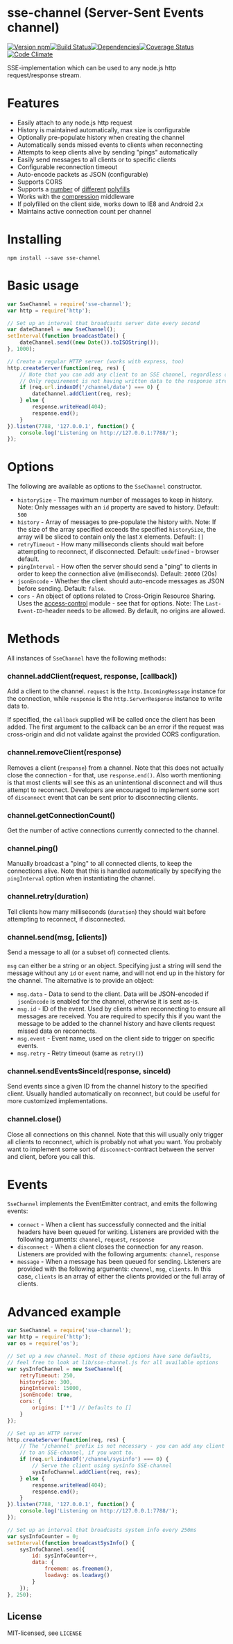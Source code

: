 sse-channel (Server-Sent Events channel)
========================================

[![Version npm](http://img.shields.io/npm/v/sse-channel.svg?style=flat-square)](http://browsenpm.org/package/sse-channel)[![Build Status](http://img.shields.io/travis/rexxars/sse-channel/master.svg?style=flat-square)](https://travis-ci.org/rexxars/sse-channel)[![Dependencies](https://img.shields.io/david/rexxars/sse-channel.svg?style=flat-square)](https://david-dm.org/rexxars/sse-channel)[![Coverage Status](http://img.shields.io/coveralls/rexxars/sse-channel/master.svg?style=flat-square)](https://coveralls.io/r/rexxars/sse-channel?branch=master)[![Code Climate](http://img.shields.io/codeclimate/github/rexxars/sse-channel.svg?style=flat-square)](https://codeclimate.com/github/rexxars/sse-channel/)

SSE-implementation which can be used to any node.js http request/response stream.

# Features

  - Easily attach to any node.js http request
  - History is maintained automatically, max size is configurable
  - Optionally pre-populate history when creating the channel
  - Automatically sends missed events to clients when reconnecting
  - Attempts to keep clients alive by sending "pings" automatically
  - Easily send messages to all clients or to specific clients
  - Configurable reconnection timeout
  - Auto-encode packets as JSON (configurable)
  - Supports CORS
  - Supports a [number](https://github.com/amvtek/EventSource) of [different](https://github.com/Yaffle/EventSource/) [polyfills](https://github.com/remy/polyfills/blob/master/EventSource.js)
  - Works with the [compression](https://github.com/expressjs/compression) middleware
  - If polyfilled on the client side, works down to IE8 and Android 2.x
  - Maintains active connection count per channel

# Installing

```
npm install --save sse-channel
```

# Basic usage

```js
var SseChannel = require('sse-channel');
var http = require('http');

// Set up an interval that broadcasts server date every second
var dateChannel = new SseChannel();
setInterval(function broadcastDate() {
    dateChannel.send((new Date()).toISOString());
}, 1000);

// Create a regular HTTP server (works with express, too)
http.createServer(function(req, res) {
    // Note that you can add any client to an SSE channel, regardless of path.
    // Only requirement is not having written data to the response stream yet
    if (req.url.indexOf('/channel/date') === 0) {
        dateChannel.addClient(req, res);
    } else {
        response.writeHead(404);
        response.end();
    }
}).listen(7788, '127.0.0.1', function() {
    console.log('Listening on http://127.0.0.1:7788/');
});
```

# Options

The following are available as options to the `SseChannel` constructor.

- `historySize` - The maximum number of messages to keep in history. Note: Only messages with an `id` property are saved to history. Default: `500`
- `history` - Array of messages to pre-populate the history with. Note: If the size of the array specified exceeds the specified `historySize`, the array will be sliced to contain only the last `X` elements. Default: `[]`
- `retryTimeout` - How many milliseconds clients should wait before attempting to reconnect, if disconnected. Default: `undefined` - browser default.
- `pingInterval` - How often the server should send a "ping" to clients in order to keep the connection alive (milliseconds). Default: `20000` (20s)
- `jsonEncode` - Whether the client should auto-encode messages as JSON before sending. Default: `false`.
- `cors` - An object of options related to Cross-Origin Resource Sharing. Uses the [access-control](https://www.npmjs.org/package/access-control) module - see that for options. Note: The `Last-Event-ID`-header needs to be allowed. By default, no origins are allowed.

# Methods

All instances of `SseChannel` have the following methods:

### channel.addClient(request, response, [callback])

Add a client to the channel. `request` is the `http.IncomingMessage` instance for the connection, while `response` is the `http.ServerResponse` instance to write data to.

If specified, the `callback` supplied will be called once the client has been added. The first argument to the callback can be an error if the request was cross-origin and did not validate against the provided CORS configuration.

### channel.removeClient(response)

Removes a client (`response`) from a channel. Note that this does not actually close the connection - for that, use `response.end()`. Also worth mentioning is that most clients will see this as an unintentional disconnect and will thus attempt to reconnect. Developers are encouraged to implement some sort of `disconnect` event that can be sent prior to disconnecting clients.

### channel.getConnectionCount()

Get the number of active connections currently connected to the channel.

### channel.ping()

Manually broadcast a "ping" to all connected clients, to keep the connections alive. Note that this is handled automatically by specifying the `pingInterval` option when instantiating the channel.

### channel.retry(duration)

Tell clients how many milliseconds (`duration`) they should wait before attempting to reconnect, if disconnected.

### channel.send(msg, [clients])

Send a message to all (or a subset of) connected clients.

`msg` can either be a string or an object. Specifying just a string will send the message without any `id` or `event` name, and will not end up in the history for the channel. The alternative is to provide an object:
 - `msg.data` - Data to send to the client. Data will be JSON-encoded if `jsonEncode` is enabled for the channel, otherwise it is sent as-is.
 - `msg.id` - ID of the event. Used by clients when reconnecting to ensure all messages are received. You are required to specify this if you want the message to be added to the channel history and have clients request missed data on reconnects.
 - `msg.event` - Event name, used on the client side to trigger on specific events.
 - `msg.retry` - Retry timeout (same as `retry()`)

### channel.sendEventsSinceId(response, sinceId)

Send events since a given ID from the channel history to the specified client. Usually handled automatically on reconnect, but could be useful for more customized implementations.

### channel.close()

Close all connections on this channel. Note that this will usually only trigger all clients to reconnect, which is probably not what you want. You probably want to implement some sort of `disconnect`-contract between the server and client, before you call this.

# Events

`SseChannel` implements the EventEmitter contract, and emits the following events:

* `connect` - When a client has successfully connected and the initial headers have been queued for writing. Listeners are provided with the following arguments: `channel`, `request`, `response`
* `disconnect` - When a client closes the connection for any reason. Listeners are provided with the following arguments: `channel`, `response`
* `message` - When a message has been queued for sending. Listeners are provided with the following arguments: `channel`, `msg`, `clients`. In this case, `clients` is an array of either the clients provided or the full array of clients.

# Advanced example

```js
var SseChannel = require('sse-channel');
var http = require('http');
var os = require('os');

// Set up a new channel. Most of these options have sane defaults,
// feel free to look at lib/sse-channel.js for all available options
var sysInfoChannel = new SseChannel({
    retryTimeout: 250,
    historySize: 300,
    pingInterval: 15000,
    jsonEncode: true,
    cors: {
        origins: ['*'] // Defaults to []
    }
});

// Set up an HTTP server
http.createServer(function(req, res) {
    // The '/channel' prefix is not necessary - you can add any client
    // to an SSE-channel, if you want to.
    if (req.url.indexOf('/channel/sysinfo') === 0) {
        // Serve the client using sysinfo SSE-channel
        sysInfoChannel.addClient(req, res);
    } else {
        response.writeHead(404);
        response.end();
    }
}).listen(7788, '127.0.0.1', function() {
    console.log('Listening on http://127.0.0.1:7788/');
});

// Set up an interval that broadcasts system info every 250ms
var sysInfoCounter = 0;
setInterval(function broadcastSysInfo() {
    sysInfoChannel.send({
        id: sysInfoCounter++,
        data: {
            freemem: os.freemem(),
            loadavg: os.loadavg()
        }
    });
}, 250);
```

License
-------
MIT-licensed, see `LICENSE`
